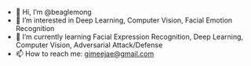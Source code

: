 - 👋 Hi, I’m @beaglemong
- 👀 I’m interested in Deep Learning, Computer Vision, Facial Emotion Recognition
- 🌱 I’m currently learning Facial Expression Recognition, Deep Learning, Computer Vision, Adversarial Attack/Defense
- 📫 How to reach me: gimeejae@gmail.com

<!---
beaglemong/beaglemong is a ✨ special ✨ repository because its `README.md` (this file) appears on your GitHub profile.
You can click the Preview link to take a look at your changes.
--->
